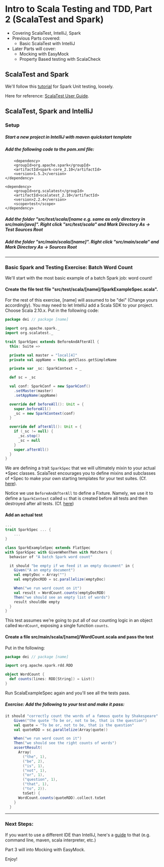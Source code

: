 # Intro to Scala Testing and TDD, Part 2 (ScalaTest and Spark)
- Covering ScalaTest, IntelliJ, Spark
- Previous Parts covered:
	* Basic ScalaTest with IntelliJ
- Later Parts will cover:
	* Mocking with EasyMock
	* Property Based testing with ScalaCheck

## ScalaTest and Spark
We'll follow this [tutorial](http://mkuthan.github.io/blog/2015/03/01/spark-unit-testing/) for Spark Unit testing, loosely.


Here for reference: [ScalaTest User Guide](http://www.scalatest.org/user_guide).

## ScalaTest, Spark and IntelliJ
### Setup
##### Start a new project in IntelliJ with maven quickstart template
##### Add the following code to the pom.xml file:

		<dependency>
    	<groupId>org.apache.spark</groupId>
    	<artifactId>spark-core_2.10</artifactId>
    	<version>1.5.2</version>
  	</dependency>

	<dependency>
		<groupId>org.scalatest</groupId>
		<artifactId>scalatest_2.10</artifactId>
		<version>2.2.4</version>
		<scope>test</scope>
	</dependency>

##### Add the folder "src/test/scala/[name e.g. same as only directory in src/main/java]". Right click "src/test/scala" and Mark Directory As -> Test Sources Root

##### Add the folder "src/main/scala/[name]". Right click "src/main/scala" and Mark Directory As -> Sources Root
---
### Basic Spark and Testing Exercise: Batch Word Count
We'll start with the most basic example of a batch Spark job: word count!

#### Create the file test file "src/test/scala/[name]/SparkExampleSpec.scala".
For the rest of this exercise, [name] will assumed to be "dei" (Change yours accordingly). You may need to let IntelliJ add a Scala SDK to your project. Choose Scala 2.10.x. Put in the following code:

``` scala
package dei // package [name]

import org.apache.spark._
import org.scalatest._

trait SparkSpec extends BeforeAndAfterAll {
  this: Suite =>

  private val master = "local[4]"
  private val appName = this.getClass.getSimpleName

  private var _sc: SparkContext = _

  def sc = _sc

  val conf: SparkConf = new SparkConf()
    .setMaster(master)
    .setAppName(appName)

  override def beforeAll(): Unit = {
    super.beforeAll()
    _sc = new SparkContext(conf)
  }

  override def afterAll(): Unit = {
    if (_sc != null) {
      _sc.stop()
      _sc = null
    }
    super.afterAll()
  }
}
```
We are defining a trait `SparkSpec` that we will ultimately mixin to your actual \*Spec classes. ScalaTest encourages you to define mixins and subclasses of \*Spec to make your own starting templates for your test suites. (Cf. [here](http://www.scalatest.org/user_guide/defining_base_classes)).

Notice we use `BeforeAndAfterAll` to define a Fixture. Namely, we use it to define a `SparkContext` called `sc` that is created before all tests and then destroyed after all tests. (Cf. [here](http://www.scalatest.org/user_guide/sharing_fixtures))

#### Add an actual test

``` scala
...
trait SparkSpec ... {
	...
}

class SparkExampleSpec extends FlatSpec
with SparkSpec with GivenWhenThen with Matchers {
  behavior of "A batch Spark word count"

  it should "be empty if we feed it an empty document" in {
    Given("A an empty document")
    val emptyDoc = Array("")
    val emptyDocRDD = sc.parallelize(emptyDoc)

    When("we run word count on it")
    val result = WordCount.counts(emptyDocRDD)
    Then("we should see an empty list of words")
    result shouldBe empty
  }
}
```
This test assumes we're going to put all of our counting logic in an object called `WordCount`, exposing a single function `counts`.


#### Create a file src/main/scala/[name]/WordCount.scala and pass the test
Put in the following:

``` scala
package dei // package [name]

import org.apache.spark.rdd.RDD

object WordCount {
  def counts(lines: RDD[String]) = List()
}

```
Run ScalaExampleSpec again and you'll see all the tests pass.

##### Exercise: Add the following to your test and make it pass:

``` scala
it should "correctly count the words of a famous quote by Shakespeare" in {
    Given("the quote 'To be or, not to be, that is the question")
    val quote = "To be or, not to be, that is the question"
    val quoteRDD = sc.parallelize(Array(quote))

    When("we run word count on it")
    Then("we should see the right counts of words")
    assertResult(
      Array(
        ("the", 1),
        ("be", 2),
        ("is", 1),
        ("not", 1),
        ("or", 1),
        ("question", 1),
        ("that", 1),
        ("to", 2)).
        toSet) {
      WordCount.counts(quoteRDD).collect.toSet
    }
  }
```

---
### Next Steps:

If you want to use a different IDE than IntelliJ, here's a [guide](http://www.scalatest.org/user_guide/running_your_tests) to that (e.g. command line, maven, scala interpreter, etc.)

Part 3 will into Mocking with EasyMock.

Enjoy!
